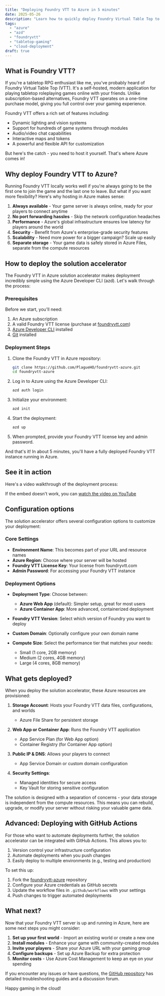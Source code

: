 ```yaml
---
title: "Deploying Foundry VTT to Azure in 5 minutes"
date: 2025-05-26
description: "Learn how to quickly deploy Foundry Virtual Table Top to Azure using the Azure Developer CLI and the Foundry VTT in Azure solution accelerator."
tags: 
  - "azure"
  - "azd"
  - "foundryvtt"
  - "tabletop-gaming"
  - "cloud-deployment"
draft: true
---
```


## What is Foundry VTT?

If you're a tabletop RPG enthusiast like me, you've probably heard of Foundry Virtual Table Top (VTT). It's a self-hosted, modern application for playing tabletop roleplaying games online with your friends. Unlike subscription-based alternatives, Foundry VTT operates on a one-time purchase model, giving you full control over your gaming experience.

Foundry VTT offers a rich set of features including:
- Dynamic lighting and vision systems
- Support for hundreds of game systems through modules
- Audio/video chat capabilities
- Interactive maps and tokens
- A powerful and flexible API for customization

But here's the catch - you need to host it yourself. That's where Azure comes in!

## Why deploy Foundry VTT to Azure?

Running Foundry VTT locally works well if you're always going to be the first one to join the game and the last one to leave. But what if you want more flexibility? Here's why hosting in Azure makes sense:

1. **Always available** - Your game server is always online, ready for your players to connect anytime
2. **No port forwarding hassles** - Skip the network configuration headaches
3. **Performance** - Azure's global infrastructure ensures low latency for players around the world
4. **Security** - Benefit from Azure's enterprise-grade security features
5. **Scalability** - Need more power for a bigger campaign? Scale up easily
6. **Separate storage** - Your game data is safely stored in Azure Files, separate from the compute resources

## How to deploy the solution accelerator

The Foundry VTT in Azure solution accelerator makes deployment incredibly simple using the Azure Developer CLI (azd). Let's walk through the process:

### Prerequisites

Before we start, you'll need:

1. An Azure subscription
2. A valid Foundry VTT license (purchase at [foundryvtt.com](https://foundryvtt.com))
3. [Azure Developer CLI](https://docs.microsoft.com/en-us/azure/developer/azure-developer-cli/install-azd) installed
4. [Git](https://git-scm.com/downloads) installed

### Deployment Steps

1. Clone the Foundry VTT in Azure repository:
   ```bash
   git clone https://github.com/PlagueHO/foundryvtt-azure.git
   cd foundryvtt-azure
   ```

2. Log in to Azure using the Azure Developer CLI:
   ```bash
   azd auth login
   ```

3. Initialize your environment:
   ```bash
   azd init
   ```

4. Start the deployment:
   ```bash
   azd up
   ```

5. When prompted, provide your Foundry VTT license key and admin password.

And that's it! In about 5 minutes, you'll have a fully deployed Foundry VTT instance running in Azure.

## See it in action

Here's a video walkthrough of the deployment process:

<custom-youtube slug="asb8bu0eRmM" label="Deploying Foundry VTT to Azure in 5 minutes using Azure Developer CLI"></custom-youtube>

If the embed doesn't work, you can [watch the video on YouTube](https://youtu.be/asb8bu0eRmM)

## Configuration options

The solution accelerator offers several configuration options to customize your deployment:

### Core Settings

- **Environment Name**: This becomes part of your URL and resource names
- **Azure Region**: Choose where your server will be hosted
- **Foundry VTT License Key**: Your license from foundryvtt.com
- **Admin Password**: For accessing your Foundry VTT instance

### Deployment Options

- **Deployment Type**: Choose between:
  - **Azure Web App** (default): Simpler setup, great for most users
  - **Azure Container App**: More advanced, containerized deployment
  
- **Foundry VTT Version**: Select which version of Foundry you want to deploy

- **Custom Domain**: Optionally configure your own domain name

- **Compute Size**: Select the performance tier that matches your needs:
  - Small (1 core, 2GB memory)
  - Medium (2 cores, 4GB memory)
  - Large (4 cores, 8GB memory)

## What gets deployed?

When you deploy the solution accelerator, these Azure resources are provisioned:

1. **Storage Account**: Hosts your Foundry VTT data files, configurations, and worlds
   - Azure File Share for persistent storage

2. **Web App or Container App**: Runs the Foundry VTT application
   - App Service Plan (for Web App option)
   - Container Registry (for Container App option)

3. **Public IP & DNS**: Allows your players to connect
   - App Service Domain or custom domain configuration

4. **Security Settings**:
   - Managed identities for secure access
   - Key Vault for storing sensitive configuration

The solution is designed with a separation of concerns - your data storage is independent from the compute resources. This means you can rebuild, upgrade, or modify your server without risking your valuable game data.

## Advanced: Deploying with GitHub Actions

For those who want to automate deployments further, the solution accelerator can be integrated with GitHub Actions. This allows you to:

1. Version control your infrastructure configuration
2. Automate deployments when you push changes
3. Easily deploy to multiple environments (e.g., testing and production)

To set this up:

1. Fork the [foundryvtt-azure](https://github.com/PlagueHO/foundryvtt-azure) repository
2. Configure your Azure credentials as GitHub secrets
3. Update the workflow files in `.github/workflows` with your settings
4. Push changes to trigger automated deployments

## What next?

Now that your Foundry VTT server is up and running in Azure, here are some next steps you might consider:

1. **Set up your first world** - Import an existing world or create a new one
2. **Install modules** - Enhance your game with community-created modules
3. **Invite your players** - Share your Azure URL with your gaming group
4. **Configure backups** - Set up Azure Backup for extra protection
5. **Monitor costs** - Use Azure Cost Management to keep an eye on your spending

If you encounter any issues or have questions, the [GitHub repository](https://github.com/PlagueHO/foundryvtt-azure) has detailed troubleshooting guides and a discussion forum.

Happy gaming in the cloud!